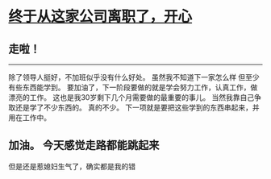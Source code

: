 # [终于从这家公司离职了，开心](https://github.com/yihong0618/gitblog/issues/42)

## 走啦！
---
除了领导人挺好，不加班似乎没有什么好处。
虽然我不知道下一家怎么样
但至少有些东西能学到。
要加油了，下一阶段要做的就是学会努力工作，认真工作，做漂亮的工作。
这也是我30岁剩下几个月需要做的最重要的事儿。
当然我靠自己争取还是学了不少东西的。
真的不少。
下一项就是要把这些学到的东西串起来，并用在工作中。

加油。
今天感觉走路都能跳起来
---
但是还是惹媳妇生气了，确实都是我的错

